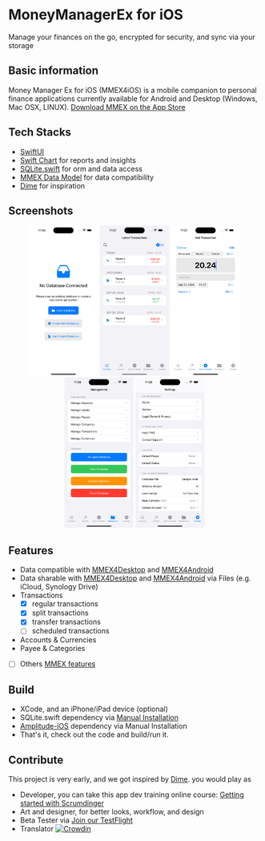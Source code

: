 # MoneyManagerEx for iOS
Manage your finances on the go, encrypted for security, and sync via your storage

## Basic information
Money Manager Ex for iOS (MMEX4iOS) is a mobile companion to personal finance applications currently available for Android and Desktop (Windows, Mac OSX, LINUX).
[Download MMEX on the App Store](https://apps.apple.com/us/app/money-manager-ex/id6683300571)

## Tech Stacks
- [SwiftUI](https://developer.apple.com/xcode/swiftui/)
- [Swift Chart](https://developer.apple.com/documentation/charts) for reports and insights
- [SQLite.swift](https://github.com/stephencelis/SQLite.swift) for orm and data access
- [MMEX Data Model](https://github.com/moneymanagerex/database) for data compatibility
- [Dime](https://github.com/rarfell/dimeApp) for inspiration

## Screenshots

<p align="center">
  <img src="./Screenshots/iPhone15ProMax_start.png" height="300" />
  <img src="./Screenshots/iPhone15ProMax_landing.png" height="300" />
  <img src="./Screenshots/iPhone15ProMax_editTxn.png" height="300" />
  <img src="./Screenshots/iPhone15ProMax_mgmt.png" height="300" />
  <img src="./Screenshots/iPhone15ProMax_settings.png" height="300" />
</p>

## Features
- Data compatible with [MMEX4Desktop](https://github.com/moneymanagerex/moneymanagerex) and [MMEX4Android](https://github.com/moneymanagerex/android-money-manager-ex/)
- Data sharable with [MMEX4Desktop](https://github.com/moneymanagerex/moneymanagerex) and [MMEX4Android](https://github.com/moneymanagerex/android-money-manager-ex/) via Files (e.g. iCloud, Synology Drive)
- Transactions
  - [X] regular transactions
  - [X] split transactions
  - [X] transfer transactions
  - [ ] scheduled transactions
- Accounts & Currencies
- Payee & Categories
- [ ] Others [MMEX features](https://moneymanagerex.org/)

## Build
- XCode, and an iPhone/iPad device (optional)
- SQLite.swift dependency via [Manual Installation](https://github.com/stephencelis/SQLite.swift?tab=readme-ov-file#manual)
- [Amplitude-iOS](https://github.com/amplitude/Amplitude-iOS) dependency via Manual Installation
- That's it, check out the code and build/run it.

## Contribute
This project is very early, and we got inspired by [Dime](https://github.com/rarfell/dimeApp). you would play as
- Developer, you can take this app dev training online course: [Getting started with Scrumdinger](https://developer.apple.com/tutorials/app-dev-training/getting-started-with-scrumdinger)
- Art and designer, for better looks, workflow, and design
- Beta Tester via [Join our TestFlight](https://testflight.apple.com/join/SYakQaAv)
- Translator [![Crowdin](https://badges.crowdin.net/iosmmex/localized.svg)](https://crowdin.com/project/iosmmex)
